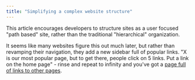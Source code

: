 ```yaml
---
title: "Simplifying a complex website structure"
---
```


This article encourages developers to structure sites as a user focused "path based" site, rather than the traditional "hierarchical" organization.

It seems like many websites figure this out much later, but rather than revamping their navigation, they add a new sidebar full of popular links. "X is our most popular page, but to get there, people click on 5 links. Put a link on the home page" - rinse and repeat to infinity and you've got a [page full of links to other pages](http://store.apple.com/).